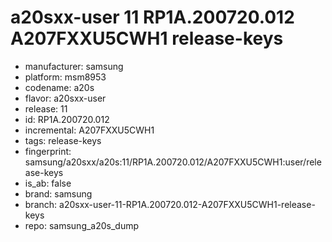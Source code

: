 # a20sxx-user 11 RP1A.200720.012 A207FXXU5CWH1 release-keys
- manufacturer: samsung
- platform: msm8953
- codename: a20s
- flavor: a20sxx-user
- release: 11
- id: RP1A.200720.012
- incremental: A207FXXU5CWH1
- tags: release-keys
- fingerprint: samsung/a20sxx/a20s:11/RP1A.200720.012/A207FXXU5CWH1:user/release-keys
- is_ab: false
- brand: samsung
- branch: a20sxx-user-11-RP1A.200720.012-A207FXXU5CWH1-release-keys
- repo: samsung_a20s_dump

